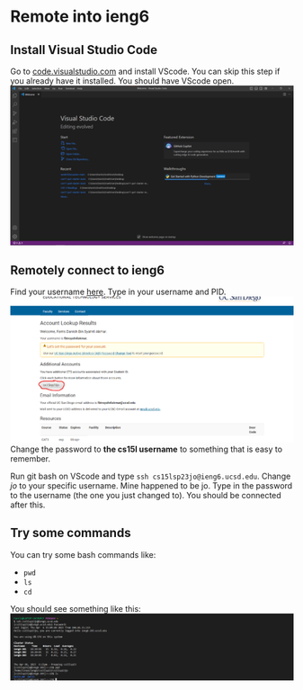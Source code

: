 Remote into ieng6
===

Install Visual Studio Code
--
Go to [code.visualstudio.com](code.visualstudio.com) and install VScode. You can skip this step if you already have it installed.
You should have VScode open.
![VScode](VScode.png)

Remotely connect to ieng6
--
Find your username [here](https://sdacs.ucsd.edu/~icc/index.php). Type in your username and PID.
![username](username.png)
Change the password to **the cs15l username** to something that is easy to remember.

Run git bash on VScode and type `ssh cs15lsp23jo@ieng6.ucsd.edu`. Change *jo* to your specific username. Mine happened to be jo.
Type in the password to the username (the one you just changed to). You should be connected after this.

Try some commands
--
You can try some bash commands like:
* `pwd`
* `ls`
* `cd`

You should see something like this:
![commands](commands.png)
